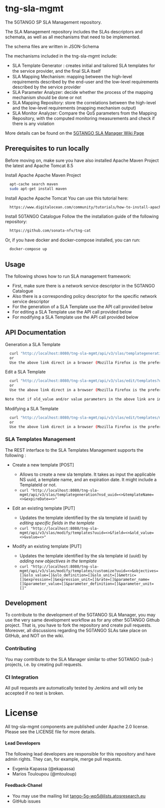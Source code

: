 # tng-sla-mgmt
The 5GTANGO SP SLA Management repository.  

The SLA Management repository includes the SLAs descriptors and schemata, as well as all mechanisms that need to be implemented. 
   
The schema files are written in JSON-Schema      
   
The mechanisms included in the tng-sla-mgmt include:
*  SLA Template Generator : creates initial and tailored SLA templates for the service provider, and the ﬁnal SLA itself
*  SLA Mapping Mechanism:  mapping between the high-level requirements described by the end-user and the low-level requirements described by the service provider
*  SLA Parameter Analyzer: decide whether the process of the mapping mechanism should be done or not
*  SLA Mapping Repository: store the correlations between the high-level and the low-level requirements (mapping mechanism output)
*  SLA Monitor Analyzer: Compare the QoS parameters from the Mapping Repository, with the computed monitoring measurements and check if there is any violation  

More details can be found on the [5GTANGO SLA Manager Wiki Page](https://github.com/sonata-nfv/tng-sla-mgmt/wiki)

## Prerequisites to run locally
Before moving on, make sure you have also installed Apache Maven Project the latest and Apache Tomcat 8.5

Install Apache Apache Maven Project
```sh
  apt-cache search maven
  sudo apt-get install maven
```

Install Apache Apache Tomcat
You can use this tutorial here:
```sh
  https://www.digitalocean.com/community/tutorials/how-to-install-apache-tomcat-8-on-ubuntu-16-04
```

Install 5GTANGO Catalogue
Follow the the installation guide of the following repository:
```sh
  https://github.com/sonata-nfv/tng-cat
```

Or, if you have docker and docker-compose installed, you can run:
```sh
  docker-compose up
```

## Usage
The following shows how to run SLA management framework:
* First, make sure there is a network service descriptor in the 5GTANGO Catalogue
* Also there is a corresponding policy descriptor for the specific network service descriptor
* For the generation of a SLA Template use the API call provided below
* For editing a SLA Template use the API call provided below
* For modifying a SLA Template use the API call provided below


## API Documentation

Generation a SLA Template
```sh
  curl "http://localhost:8080/tng-sla-mgmt/api/v3/slas/templategeneration?nsd_uuid=<>&templateName=<>&expireDate=<>"
  or
  Use the above link direct in a browser (Mozilla Firefox is the prefered one)
```
Edit a SLA Template
```sh
  curl "http://localhost:8080/tng-sla-mgmt/api/v3/slas/edit/templates?uuid=<>&field=<>&old_value=<>&value=<>"
  or
  Use the above link direct in a browser (Mozilla Firefox is the prefered one)
  
Note that if old_value and/or value parameters in the above link are in a String format, '<>' must be applied to each one of them.
```
Modifying a SLA Template
```sh
  curl "http://localhost:8080/tng-sla-mgmt/api/v3/slas/edit/templates/modify?sla_uuid=<>&objectives=<>&objectives=<>&slo_value=<>&slo_value=<>&slo_definition=<>&slo_definition=<>&slo_unit=%&<>&slo_unit=<>&metric=<>&expression=<>&expression_unit=<>&rate=<>&metric=<>&expression=<>&expression_unit=<>&rate=<>&parameter_unit=<>&parameter_definition=<>&parameter_name=<>&parameter_value=<>&parameter_unit=<>&parameter_definition=<>&parameter_name=<>&parameter_value=<>&parameter_unit=<>"
  or
  Use the above link direct in a browser (Mozilla Firefox is the prefered one)
```

### SLA Templates Management 
The REST interface to the SLA Templates Management supports the following :
* Create a new template [POST]  
	* Allows to create a new sla template. It takes as input the applicable NS uuid, a template name, and an expiration date. It might include a TemplateId or not.
    * `curl "http://localhost:8080/tng-sla-mgmt/api/v3/slas/templategeneration?nsd_uuid=<>&templateName=<>&expireDate=<>"`
	
* Edit an existing template [PUT]
    * Updates the template identified by the sla template id (uuid) by *editing specific fields in the template*
	* `curl "http://localhost:8080/tng-sla-mgmt/api/v3/slas/modify/templates?uuid=<>&field=<>&old_value=<>&value=<>"`
	
* Modify an existing template [PUT]
    * Updates the template identified by the sla template id (uuid) by *adding new objectives in the template*
	* `curl "http://localhost:8080/tng-sla-mgmt/api/v3/slas/modify/templates/customize?uuid=<>&objectives=[]&slo_value=[]&slo_definition=[]&slo_unit=[]&metric=[]&expression=[]&expression_unit=[]&rate=[]&parameter_name=[]&parameter_value=[]&parameter_definition=[]&parameter_unit=[]"`

## Development

To contribute to the development of the 5GTANGO SLA Manager, you may use the very same development workflow as for any other 5GTANGO Github project. That is, you have to fork the repository and create pull requests. Moreover, all discussions regarding the 5GTANGO SLAs take place on GitHub, and NOT on the wiki.

### Contributing

You may contribute to the SLA Manager similar to other 5GTANGO (sub-) projects, i.e. by creating pull requests.

### CI Integration

All pull requests are automatically tested by Jenkins and will only be accepted if no test is broken.

# License
All tng-sla-mgmt components are published under Apache 2.0 license. Please see the LICENSE file for more details.

#### Lead Developers

The following lead developers are responsible for this repository and have admin rights. They can, for example, merge pull requests.
*  Evgenia Kapassa (@ekapassa)
*  Marios Touloupou (@mtouloup)

####  Feedback-Chanel

* You may use the mailing list tango-5g-wp5@lists.atosresearch.eu   
* GitHub issues

